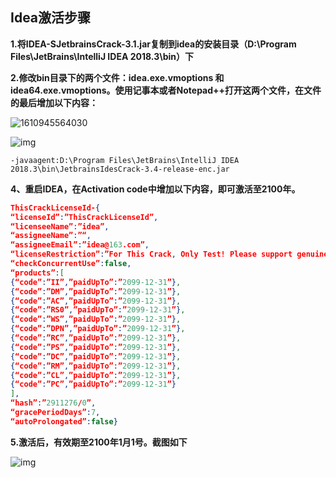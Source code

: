 ## Idea激活步骤

**1.将IDEA-SJetbrainsCrack-3.1.jar复制到idea的安装目录（D:\Program Files\JetBrains\IntelliJ IDEA 2018.3\bin）下**

**2.修改bin目录下的两个文件：idea.exe.vmoptions 和 idea64.exe.vmoptions。使用记事本或者Notepad++打开这两个文件，在文件的最后增加以下内容：**

![1610945564030](F:\图片存档\1610945564030.png)

![img](F:\图片存档\watermark,type_ZmFuZ3poZW5naGVpdGk,shadow_10,text_aHR0cHM6Ly9ibG9nLmNzZG4ubmV0L2Fpa3VkZXhpYW9oYWk=,size_16,color_FFFFFF,t_70)

```
-javaagent:D:\Program Files\JetBrains\IntelliJ IDEA 2018.3\bin\JetbrainsIdesCrack-3.4-release-enc.jar
```

**4、重启IDEA，在Activation code中增加以下内容，即可激活至2100年。** 

```json
ThisCrackLicenseId-{ 
“licenseId”:”ThisCrackLicenseId”, 
“licenseeName”:”idea”, 
“assigneeName”:”“, 
“assigneeEmail”:”idea@163.com”, 
“licenseRestriction”:”For This Crack, Only Test! Please support genuine!!!”, 
“checkConcurrentUse”:false, 
“products”:[ 
{“code”:”II”,”paidUpTo”:”2099-12-31”}, 
{“code”:”DM”,”paidUpTo”:”2099-12-31”}, 
{“code”:”AC”,”paidUpTo”:”2099-12-31”}, 
{“code”:”RS0”,”paidUpTo”:”2099-12-31”}, 
{“code”:”WS”,”paidUpTo”:”2099-12-31”}, 
{“code”:”DPN”,”paidUpTo”:”2099-12-31”}, 
{“code”:”RC”,”paidUpTo”:”2099-12-31”}, 
{“code”:”PS”,”paidUpTo”:”2099-12-31”}, 
{“code”:”DC”,”paidUpTo”:”2099-12-31”}, 
{“code”:”RM”,”paidUpTo”:”2099-12-31”}, 
{“code”:”CL”,”paidUpTo”:”2099-12-31”}, 
{“code”:”PC”,”paidUpTo”:”2099-12-31”} 
], 
“hash”:”2911276/0”, 
“gracePeriodDays”:7, 
“autoProlongated”:false} 
```

**5.激活后，有效期至2100年1月1号。截图如下**

![img](F:\图片存档\2133wqe)